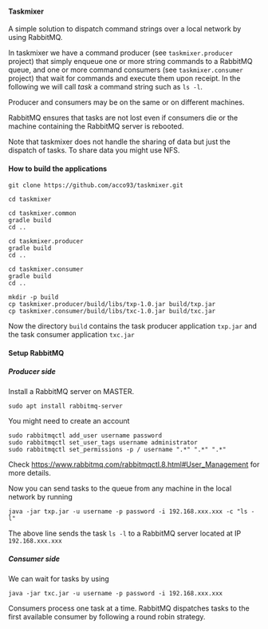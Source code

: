 #### Taskmixer

A simple solution to dispatch command strings over a local network by using RabbitMQ.

In taskmixer we have a command producer (see `taskmixer.producer` project) that simply enqueue one or more string commands to a RabbitMQ queue, and one or more command consumers (see `taskmixer.consumer` project) that wait for commands and execute them upon receipt. In the following we will call *task* a command string such as `ls -l`.

Producer and consumers may be on the same or on different machines.

RabbitMQ ensures that tasks are not lost even if consumers die or the machine containing the RabbitMQ server is rebooted.

Note that taskmixer does not handle the sharing of data but just the dispatch of tasks.
To share data you might use NFS.

#### How to build the applications
```
git clone https://github.com/acco93/taskmixer.git

cd taskmixer

cd taskmixer.common
gradle build
cd ..

cd taskmixer.producer
gradle build
cd ..

cd taskmixer.consumer
gradle build
cd ..

mkdir -p build
cp taskmixer.producer/build/libs/txp-1.0.jar build/txp.jar
cp taskmixer.consumer/build/libs/txc-1.0.jar build/txc.jar
```

Now the directory `build` contains the task producer application `txp.jar` and the task consumer application `txc.jar`

#### Setup RabbitMQ

##### Producer side
Install a RabbitMQ server on MASTER.

```
sudo apt install rabbitmq-server
```

You might need to create an account
```
sudo rabbitmqctl add_user username password
sudo rabbitmqctl set_user_tags username administrator
sudo rabbitmqctl set_permissions -p / username ".*" ".*" ".*"
```
Check https://www.rabbitmq.com/rabbitmqctl.8.html#User_Management for more details.

Now you can send tasks to the queue from any machine in the local network by running

```
java -jar txp.jar -u username -p password -i 192.168.xxx.xxx -c "ls -l"
```

The above line sends the task `ls -l` to a RabbitMQ server located at IP `192.168.xxx.xxx`

##### Consumer side
We can wait for tasks by using

```
java -jar txc.jar -u username -p password -i 192.168.xxx.xxx
```
Consumers process one task at a time. RabbitMQ dispatches tasks to the first available consumer by following a round robin strategy.
